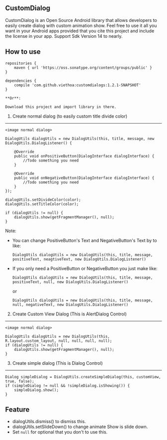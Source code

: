 CustomDialog
-----
CustomDialog is an Open Source Android library that allows developers to easily create dialog with custom animation show.
Feel free to use it all you want in your Android apps provided that you cite this project and include the license in your app.
Support Sdk Version 14 to nearly.

How to use
-----
    repositories {
        maven { url 'https://oss.sonatype.org/content/groups/public' }
    }

    dependencies {
        compile 'com.github.viethoa:customdialogs:1.2.1-SNAPSHOT'
    }

    **Or**:

    Download this project and import library in there.

1. Create normal dialog (to easily custom title divide color)
-----
    <image normal dialog>

    DialogUtils dialogUtils = new DialogUtils(this, title, message, new DialogUtils.DialogListener() {

        @Override
        public void onPositiveButton(DialogInterface dialogInterface) {
            //Todo something you need
        }

        @Override
        public void onNegativeButton(DialogInterface dialogInterface) {
            //Todo something you need
        }
    });

    dialogUtils.setDivideColor(color);
    dialogUtils.setTitleColor(color);

    if (dialogUtils != null) {
        dialogUtils.show(getFragmentManager(), null);
    }

Note: 
- You can change PositiveButton's Text and NegativeButton's Text by to like:

    `DialogUtils dialogUtils = new DialogUtils(this, title, message, positiveText, neagtiveText, new DialogUtils.DialogListener()`

- If you only need a PositiveButton or NegativeButton you just make like:

    `DialogUtils dialogUtils = new DialogUtils(this, title, message, positiveText, null, new DialogUtils.DialogListener()`

    or

    `DialogUtils dialogUtils = new DialogUtils(this, title, message, null, negativeText, new DialogUtils.DialogListener()`

2. Create Custom View Dialog (This is AlertDialog Control)
-----
    <image normal dialog>

    DialogUtils dialogUtils = new DialogUtils(this, R.layout.custom_layout, null, null, null, null);
    if (dialogUtils != null) {
        dialogUtils.show(getFragmentManager(), null);
    }

3. Create simple dialog (This is Dialog Control)
-----

    Dialog simpleDialog = DialogUtils.createSimpleDialog(this, customView, true, false);
    if (simpleDialog != null && !simpleDialog.isShowing()) {
        simpleDialog.show();
    }


Feature
-----
- dialogUtils.dismiss() to dismiss this.
- dialogUtils.setSlideDown() to change animate Show is slide down.
- Set `null` for optional that you don't to use this.



